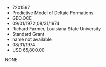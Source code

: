 * 7201567
* Predictive Model of Deltaic Formations
* GEO,OCE
* 09/01/1972,08/31/1974
* Richard Farmer, Louisiana State University
* Standard Grant
*   name not available
* 08/31/1974
* USD 65,800.00

NONE